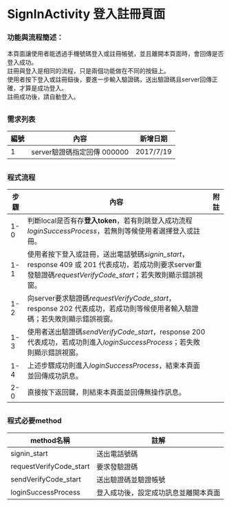 # SignInActivity 登入註冊頁面

### 功能與流程簡述：
本頁面讓使用者能透過手機號碼登入或註冊帳號，並且離開本頁面時，會回傳是否登入成功。<br />
註冊與登入是相同的流程，只是兩個功能做在不同的按鈕上。<br />
使用者按下登入或註冊鈕後，要進一步輸入驗證碼，送出驗證碼且server回傳正確，才算是成功登入。<br />
註冊成功後，請自動登入。<br />

##

### 需求列表
| 編號 | 內容 | 新增日期 |
| --- | --- | --- |
| 1 | server驗證碼指定回傳 000000 | 2017/7/19 |

## 

### 程式流程
| 步驟 | 內容 | 附註 |
| --- | --- | --- |
| 1-0 | 判斷local是否有存**登入token**，若有則跳登入成功流程*loginSuccessProcess*，若無則等候使用者選擇登入或註冊。 |  |
| 1-1 | 使用者按下登入或註冊，送出電話號碼*signin_start*，response 409 或 201 代表成功，若成功則要求server重發驗證碼*requestVerifyCode_start*；若失敗則顯示錯誤視窗。 |  |
| 1-2 | 向server要求驗證碼*requestVerifyCode_start*，response 202 代表成功，若成功則等候使用者輸入驗證碼；若失敗則顯示錯誤視窗。 |  |
| 1-3 | 使用者送出驗證碼*sendVerifyCode_start*，response 200 代表成功，若成功則進入*loginSuccessProcess*；若失敗則顯示錯誤視窗。 |  |
| 1-4 | 上述步驟成功則進入*loginSuccessProcess*，結束本頁面並回傳成功訊息。 |  |
| 2-0 | 直接按下返回鍵，則結束本頁面並回傳無操作訊息。 |  |

##

### 程式必要method
| method名稱 | 註解 |
| --- | --- |
| signin_start | 送出電話號碼 |
| requestVerifyCode_start | 要求發驗證碼 |
| sendVerifyCode_start | 送出驗證碼並驗證帳號 |
| loginSuccessProcess | 登入成功後，設定成功訊息並離開本頁面 |
